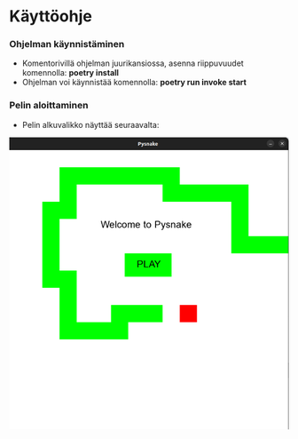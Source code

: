 # Käyttöohje


### Ohjelman käynnistäminen

- Komentorivillä ohjelman juurikansiossa, asenna riippuvuudet komennolla: **poetry install**
- Ohjelman voi käynnistää komennolla: **poetry run invoke start**


### Pelin aloittaminen

- Pelin alkuvalikko näyttää seuraavalta:

![](./kuvat/startmenu.png)
